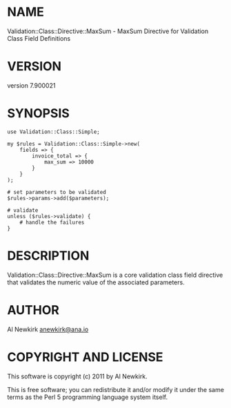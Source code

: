 # NAME

Validation::Class::Directive::MaxSum - MaxSum Directive for Validation Class Field Definitions

# VERSION

version 7.900021

# SYNOPSIS

    use Validation::Class::Simple;

    my $rules = Validation::Class::Simple->new(
        fields => {
            invoice_total => {
                max_sum => 10000
            }
        }
    );

    # set parameters to be validated
    $rules->params->add($parameters);

    # validate
    unless ($rules->validate) {
        # handle the failures
    }

# DESCRIPTION

Validation::Class::Directive::MaxSum is a core validation class field directive
that validates the numeric value of the associated parameters.

# AUTHOR

Al Newkirk <anewkirk@ana.io>

# COPYRIGHT AND LICENSE

This software is copyright (c) 2011 by Al Newkirk.

This is free software; you can redistribute it and/or modify it under
the same terms as the Perl 5 programming language system itself.
